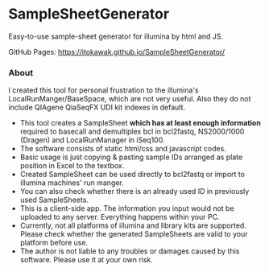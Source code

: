 # SampleSheetGenerator

Easy-to-use sample-sheet generator for illumina by html and JS.

GitHub Pages: https://itokawak.github.io/SampleSheetGenerator/

### About
I created this tool for personal frustration to the illumina's LocalRunManger/BaseSpace, which are not very useful. Also they do not include QIAgene QiaSeqFX UDI kit indexes in default.

- This tool creates a SampleSheet **which has at least enough information** required to basecall and demultiplex bcl in bcl2fastq, NS2000/1000 (Dragen) and LocalRunManager in iSeq100.
- The software consists of static html/css and javascript codes.
- Basic usage is just copying & pasting sample IDs arranged as plate position in Excel to the textbox.
- Created SampleSheet can be used directly to bcl2fastq or import to illumina machines' run manger.
- You can also check whether there is an already used ID in previously used SampleSheets.
- This is a client-side app. The information you input would not be uploaded to any server. Everything happens within your PC.  
- Currently, not all platforms of illumina and library kits are supported. Please check whether the generated SampleSheets are valid to your platform before use.
- The author is not liable to any troubles or damages caused by this software. Please use it at your own risk.
